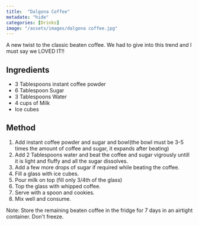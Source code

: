 ```yaml
---
title:  "Dalgona Coffee"
metadate: "hide"
categories: [Drinks]
image: "/assets/images/dalgona coffee.jpg"
---
```


A new twist to the classic beaten coffee. We had to give into this trend and I must say we LOVED IT!!

## Ingredients

- 3 Tablespoons instant coffee powder
- 6 Tablespoon Sugar
- 3 Tablespoons Water
- 4 cups of Milk
- Ice cubes

## Method

1. Add instant coffee powder and sugar and bowl(the bowl must be 3-5 times the amount of coffee and sugar, it expands after beating)
2. Add 2 Tablespoons water and beat the coffee and sugar vigrously untill it is light and fluffy and all the sugar dissolves. 
3. Add a few more drops of sugar if required while beating the coffee. 
4. Fill a glass with ice cubes. 
5. Pour milk on top (fill only 3/4th of the glass)
6. Top the glass with whipped coffee.
7. Serve with a spoon and cookies. 
8. Mix well and consume.

Note: Store the remaining beaten coffee in the fridge for 7 days in an airtight container. Don't freeze.
